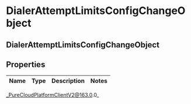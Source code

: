 # DialerAttemptLimitsConfigChangeObject

## DialerAttemptLimitsConfigChangeObject

## Properties

|Name | Type | Description | Notes|
|------------ | ------------- | ------------- | -------------|



_PureCloudPlatformClientV2@163.0.0_
